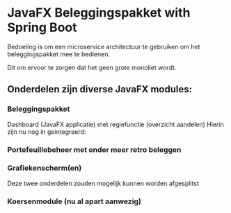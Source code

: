 # JavaFX Beleggingspakket with Spring Boot
Bedoeling is om een microservice architectuur
te gebruiken om het beleggingspakket mee te 
bedienen.

Dit om ervoor te zorgen dat het geen grote monoliet wordt.

## Onderdelen zijn diverse JavaFX modules:

###  Beleggingspakket
Dashboard (JavaFX applicatie) met regiefunctie (overzicht aandelen)
Hierin zijn nu nog in geintegreerd:
### Portefeuillebeheer met onder meer retro beleggen
### Grafiekenscherm(en)
Deze twee onderdelen zouden mogelijk kunnen worden afgesplitst

### Koersenmodule (nu al apart aanwezig)

